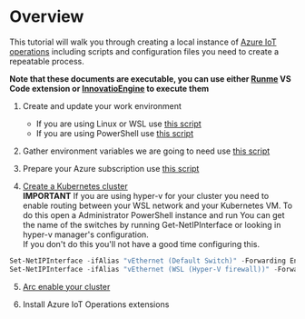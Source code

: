 # Overview

This tutorial will walk you through creating a local instance of [Azure IoT operations](https://learn.microsoft.com/en-us/azure/iot-operations/overview-iot-operations) including scripts and configuration files you need to create a repeatable process.

**Note that these documents are executable, you can use either [Runme](https://marketplace.visualstudio.com/items?itemName=stateful.runme) VS Code extension or [InnovatioEngine](https://github.com/Azure/InnovationEngine) to execute them**

1. Create and update your work environment

   - If you are using Linux or WSL use [this script](linux/configure_local_environment/configure_local_environment_linux.md)
   - If you are using PowerShell use [this script](pwsh/configure_local_environment/setup_local_environment_pwsh.md)

2. Gather environment variables we are going to need use [this script](linux/gather_required_values.md)

3. Prepare your Azure subscription use [this script](linux/configure_azure_subscription/configure_azure_subscription.md)

4. [Create a Kubernetes cluster](linux/create_cluster/create_kubernetes_cluster_linux.md)  
__IMPORTANT__
If you are using hyper-v for your cluster you need to enable routing between your WSL network and your Kubernetes VM.  To do this open a Administrator PowerShell instance and run
You can get the name of the switches by running Get-NetIPInterface or looking in hyper-v manager's configuration.  
If you don't do this you'll not have a good time configuring this.

```powershell
Set-NetIPInterface -ifAlias "vEthernet (Default Switch)" -Forwarding Enabled  
Set-NetIPInterface -ifAlias "vEthernet (WSL (Hyper-V firewall))" -Forwarding Enabled
```

5. [Arc enable your cluster](linux/connect_cluster_to_arc.md)

6. Install Azure IoT Operations extensions